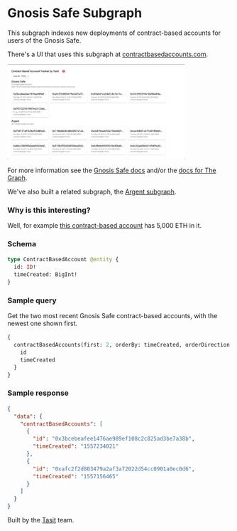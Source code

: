 # Gnosis Safe Subgraph

This subgraph indexes new deployments of contract-based accounts for users of the Gnosis Safe.

There's a UI that uses this subgraph at [contractbasedaccounts.com](https://contractbasedaccounts.com).

<div align="left">
  <img src="./docs/images/ContractBasedAccountsWebsiteScreenshot.png" width="400" />
</div>

For more information see the [Gnosis Safe docs](https://gnosis-safe.readthedocs.io/en/latest/) and/or the [docs for The Graph](https://thegraph.com/docs/).

We've also built a related subgraph, the [Argent subgraph](https://github.com/tasitlabs/argent-subgraph).

### Why is this interesting?

Well, for example [this contract-based account](https://etherscan.io/address/0xafc2f2d803479a2af3a72022d54cc0901a0ec0d6) has 5,000 ETH in it.

### Schema

```graphql
type ContractBasedAccount @entity {
  id: ID!
  timeCreated: BigInt!
}
```

### Sample query

Get the two most recent Gnosis Safe contract-based accounts, with the newest one shown first.

```graphql
{
  contractBasedAccounts(first: 2, orderBy: timeCreated, orderDirection: desc) {
    id
    timeCreated
  }
}
```

### Sample response

```json
{
  "data": {
    "contractBasedAccounts": [
      {
        "id": "0x3bcebeafee1476ae989ef108c2c825ad3be7a38b",
        "timeCreated": "1557234021"
      },
      {
        "id": "0xafc2f2d803479a2af3a72022d54cc0901a0ec0d6",
        "timeCreated": "1557156465"
      }
    ]
  }
}
```

Built by the [Tasit](https://tasit.io) team.

